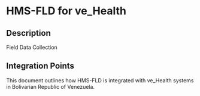 # HMS-FLD for ve_Health

## Description

Field Data Collection

## Integration Points

This document outlines how HMS-FLD is integrated with ve_Health systems in Bolivarian Republic of Venezuela.
